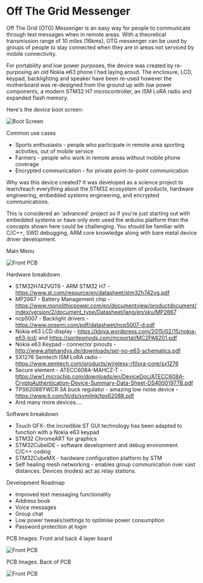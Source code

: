 # Off The Grid Messenger
Off The Grid (OTG) Messenger is an easy way for people to communicate through text messages when in remote areas.
With a theoretical transmission range of 10 miles (16kms), OTG messenger can be used by groups of people to stay connected when they are in areas not serviced by mobile connectivity.

For portability and low power purposes, the device was created by re-purposing an old Nokia e63 phone I had laying aroud. The enclosure, LCD, keypad, backlighting and speaker have been re-used however the motherboard was re-designed from the ground up with low power components, a modern STM32 H7 microcontroller, an ISM LoRA radio and expanded flash memory.

Here's the device boot screen:

![Boot Screen](https://github.com/TrevorAttema/OTGMessenger/blob/master/device-front-small.jpg)


Common use cases
- Sports enthusiasts - people who participate in remote area sporting activities, out of mobile service
- Farmers - people who work in remote areas without mobile phone coverage
- Encrypted communication - for private point-to-point communication

Why was this device created? It was developed as a science project to learn/teach everything about the STM32 ecosystem of products, hardware engineering, embedded systems engineering, and encrypted communications.

This is considered an 'advanced' project so if you're just starting out with embedded systems or have only ever used the arduino platform then the concepts shown here could be challenging. You should be familiar with C/C++, SWD debugging, ARM core knowledge along with bare metal device driver development.

Main Menu

![Front PCB](https://github.com/TrevorAttema/OTGMessenger/blob/master/main-screen-small.jpg)


Hardware breakdown
* STM32H742VGT6 - ARM STM32 H7 - https://www.st.com/resource/en/datasheet/stm32h742vg.pdf
* MP2667 - Battery Management chip - https://www.monolithicpower.com/en/documentview/productdocument/index/version/2/document_type/Datasheet/lang/en/sku/MP2667
* ncp5007 - Backlight drivers - https://www.onsemi.com/pdf/datasheet/ncp5007-d.pdf
* Nokia e63 LCD display - https://kbiva.wordpress.com/2015/02/15/nokia-e63-lcd/ and https://spritesmods.com/mcportal/MC2PA8201.pdf
* Nokia e63 Keypad - connector pinouts - http://www.altehandys.de/downloads/ser-no-e63-schematics.pdf
* SX1276 Semtech ISM LoRA radio - https://www.semtech.com/products/wireless-rf/lora-core/sx1276
* Secure element - ATECC608A-MAHCZ-T - https://ww1.microchip.com/downloads/en/DeviceDoc/ATECC608A-CryptoAuthentication-Device-Summary-Data-Sheet-DS40001977B.pdf
* TPS62088YWCR 3A buck regulator - amazing low noise device - https://www.ti.com/lit/ds/symlink/tps62088.pdf
* And many more devices....

Software breakdown
* Touch GFX- the incredible ST GUI technology has been adapted to function with a Nokia e63 keypad
* STM32 ChromeART for graphics
* STM32CubeIDE - software development and debug environment. C/C++ coding
* STM32CubeMX - hardware configuration platform by STM
* Self healing mesh networking - enables group communication over vast distances. Devices (nodes) act as relay stations.

Development Roadmap
* Improved text messaging functionality
* Address book
* Voice messages
* Group chat
* Low power tweaks/settings to optimise power consumption
* Password protection at login

PCB Images. Front and back 4 layer board

![Front PCB](https://github.com/TrevorAttema/OTGMessenger/blob/master/pcbfront-small.jpg)


PCB Images. Back of PCB

![Front PCB](https://github.com/TrevorAttema/OTGMessenger/blob/master/pcbback-small.jpg)

